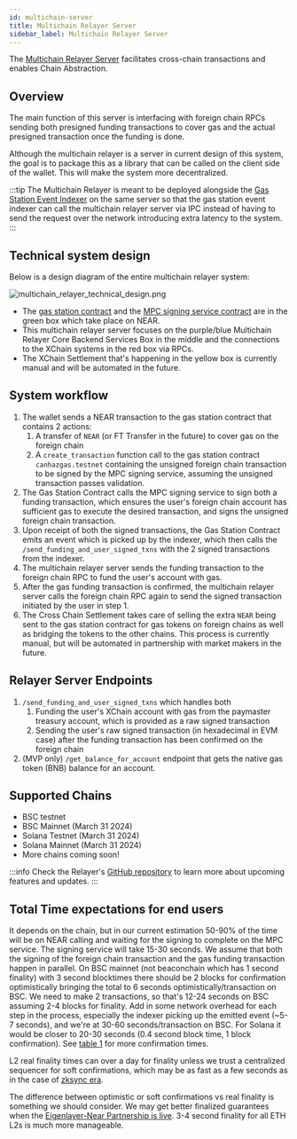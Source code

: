 ```yaml
---
id: multichain-server
title: Multichain Relayer Server
sidebar_label: Multichain Relayer Server
---
```


The [Multichain Relayer Server](https://github.com/near/multichain-relayer-server) facilitates cross-chain transactions and enables Chain Abstraction.

## Overview

The main function of this server is interfacing with foreign chain RPCs sending both presigned funding transactions to cover gas and the actual presigned transaction once the funding is done. 

Although the multichain relayer is a server in current design of this system, the goal is to package this as a library that can be called on the client side of the wallet. This will make the system more decentralized.

:::tip
The Multichain Relayer is meant to be deployed alongside the [Gas Station Event Indexer](https://github.com/near/gas-station-event-indexer) on the same server so that the gas station event indexer can call the multichain relayer server via IPC instead of having to send the request over the network introducing extra latency to the system.
:::

## Technical system design

Below is a design diagram of the entire multichain relayer system:

![multichain_relayer_technical_design.png](/docs/multichain_relayer_technical_design.png)

- The [gas station contract](https://github.com/near/multichain-gas-station-contract) and the [MPC signing service contract](https://github.com/near/mpc-recovery/tree/main/contract) are in the green box which take place on NEAR.
- This multichain relayer server focuses on the purple/blue Multichain Relayer Core Backend Services Box in the middle and the connections to the XChain systems in the red box via RPCs.
- The XChain Settlement that's happening in the yellow box is currently manual and will be automated in the future.


## System workflow

1. The wallet sends a NEAR transaction to the gas station contract that contains 2 actions:
   1. A transfer of `NEAR` (or FT Transfer in the future) to cover gas on the foreign chain
   2. A `create_transaction` function call to the gas station contract `canhazgas.testnet` containing the unsigned foreign chain transaction to be signed by the MPC signing service, assuming the unsigned transaction passes validation.
2. The Gas Station Contract calls the MPC signing service to sign both a funding transaction, which ensures the user's foreign chain account has sufficient gas to execute the desired transaction, and signs the unsigned foreign chain transaction.
3. Upon receipt of both the signed transactions, the Gas Station Contract emits an event which is picked up by the indexer, which then calls the `/send_funding_and_user_signed_txns` with the 2 signed transactions from the indexer.
4. The multichain relayer server sends the funding transaction to the foreign chain RPC to fund the user's account with gas.
5. After the gas funding transaction is confirmed, the multichain relayer server calls the foreign chain RPC again to send the signed transaction initiated by the user in step 1.
6. The Cross Chain Settlement takes care of selling the extra `NEAR` being sent to the gas station contract for gas tokens on foreign chains as well as bridging the tokens to the other chains. This process is currently manual, but will be automated in partnership with market makers in the future.

## Relayer Server Endpoints

1. `/send_funding_and_user_signed_txns` which handles both
   1. Funding the user's XChain account with gas from the paymaster treasury account, which is provided as a raw signed transaction
   2. Sending the user's raw signed transaction (in hexadecimal in EVM case) after the funding transaction has been confirmed on the foreign chain
2. (MVP only) `/get_balance_for_account` endpoint that gets the native gas token (BNB) balance for an account.

## Supported Chains

- BSC testnet
- BSC Mainnet (March 31 2024)
- Solana Testnet (March 31 2024)
- Solana Mainnet (March 31 2024)
- More chains coming soon!

:::info
Check the Relayer's [GitHub repository](https://github.com/near/multichain-relayer-server) to learn more about upcoming features and updates.
:::

## Total Time expectations for end users

It depends on the chain, but in our current estimation 50-90% of the time will be on NEAR calling and waiting for the signing to complete on the MPC service. 
The signing service will take 15-30 seconds. 
We assume that both the signing of the foreign chain transaction and the gas funding transaction happen in parallel. 
On BSC mainnet (not beaconchain which has 1 second finality) with 3 second blocktimes there should be 2 blocks for confirmation optimistically bringing the total to 6 seconds optimistically/transaction on BSC. 
We need to make 2 transactions, so that's 12-24 seconds on BSC assuming 2-4 blocks for finality. Add in some network overhead for each step in the process, especially the indexer picking up the emitted event (~5-7 seconds), and we're at 30-60 seconds/transaction on BSC. 
For Solana it would be closer to 20-30 seconds (0.4 second block time, 1 block confirmation). See [table 1](https://usa.visa.com/solutions/crypto/deep-dive-on-solana.html) for more confirmation times. 

L2 real finality times can over a day for finality unless we trust a centralized sequencer for soft confirmations, which may be as fast as a few seconds as in the case of [zksync era](https://era.zksync.io/docs/reference/concepts/finality.html#instant-confirmations).

The difference between optimistic or soft confirmations vs real finality is something we should consider. We may get better finalized guarantees when the [Eigenlayer-Near Partnership is live](https://pages.near.org/blog/near-foundation-and-eigen-labs-partner-to-enable-faster-cheaper-web3-transactions-for-ethereum-rollups-via-eigenlayer/). 3-4 second finality for all ETH L2s is much more manageable.
